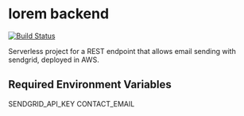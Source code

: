 # lorem backend

[![Build Status](https://travis-ci.org/fabioaromanini/lorem-backend.svg?branch=master)](https://travis-ci.org/fabioaromanini/lorem-backend)

Serverless project for a REST endpoint that allows email sending with sendgrid, deployed in AWS.

## Required Environment Variables

SENDGRID_API_KEY
CONTACT_EMAIL
